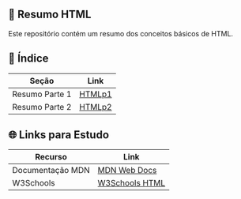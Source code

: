 ## 📘 Resumo HTML

Este repositório contém um resumo dos conceitos básicos de HTML. 

## 📁 Índice

| Seção            | Link                                  |
|------------------|---------------------------------------|
| Resumo Parte 1   | [HTMLp1](Resumos%20HTML/HTMLp1.md) |
| Resumo Parte 2   | [HTMLp2](Resumos%20HTM/HTMLp2.md)  |

## 🌐 Links para Estudo

| Recurso | Link |
|------|------|
| Documentação MDN |[MDN Web Docs](https://developer.mozilla.org/pt-BR/docs/Web/HTML)|
| W3Schools | [W3Schools HTML](https://www.w3schools.com/html/)


